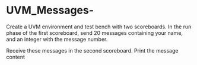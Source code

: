 # UVM_Messages-

Create a UVM environment and test bench with two scoreboards. In the run phase of the first scoreboard, send 20 messages containing your name, and an integer with the message number.

Receive these messages in the second scoreboard. Print the message content
